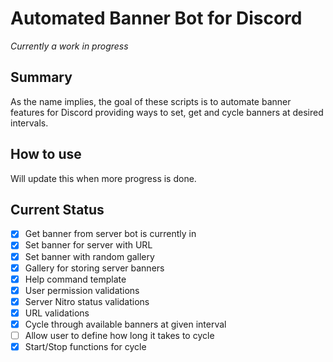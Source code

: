 # Automated Banner Bot for Discord

*Currently a work in progress*

## Summary
As the name implies, the goal of these scripts is to automate banner features for Discord providing ways to set, get and cycle banners at desired intervals. 

## How to use
Will update this when more progress is done. 

## Current Status

 - [x] Get banner from server bot is currently in
 - [x] Set banner for server with URL
 - [x] Set banner with random gallery
 - [x] Gallery for storing server banners 
 - [x] Help command template
 - [x] User permission validations
 - [x] Server Nitro status validations
 - [x] URL validations
 - [x] Cycle through available banners at given interval
 - [ ] Allow user to define how long it takes to cycle
 - [x] Start/Stop functions for cycle
